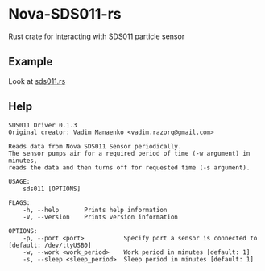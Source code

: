# Nova-SDS011-rs

Rust crate for interacting with SDS011 particle sensor

## Example

Look at [sds011.rs](src/bin/sds011.rs)

## Help

```
SDS011 Driver 0.1.3
Original creator: Vadim Manaenko <vadim.razorq@gmail.com>

Reads data from Nova SDS011 Sensor periodically.
The sensor pumps air for a required period of time (-w argument) in minutes,
reads the data and then turns off for requested time (-s argument).

USAGE:
    sds011 [OPTIONS]

FLAGS:
    -h, --help       Prints help information
    -V, --version    Prints version information

OPTIONS:
    -p, --port <port>           Specify port a sensor is connected to [default: /dev/ttyUSB0]
    -w, --work <work_period>    Work period in minutes [default: 1]
    -s, --sleep <sleep_period>  Sleep period in minutes [default: 1]
```

